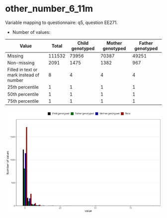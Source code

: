 # other_number_6_11m
Variable mapping to questionnaire: q5, question EE271.
- Number of values:

| Value | Total | Child genotyped | Mother genotyped | Father genotyped |
| ----- | ----- | --------------- | ---------------- | ---------------- |
| Missing | 111532 | 73956 | 70387 | 49251 |
| Non-missing | 2091 | 1475 | 1382 | 967 |
| Filled in text or mark instead of number | 8 | 4 | 4 |4 |
| 25th percentile | 1 | 1 | 1 | 1 |
| 50th percentile | 1 | 1 | 1 | 1 |
| 75th percentile | 1 | 1 | 1 | 1 |



![](other_number_6_11m_n.png)



